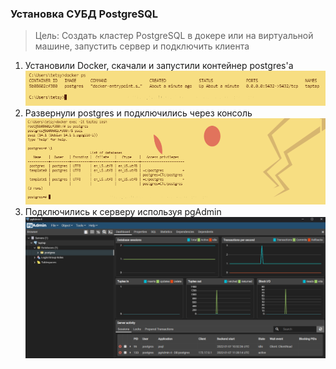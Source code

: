 ### Установка СУБД PostgreSQL
>Цель: Создать кластер PostgreSQL в докере или на виртуальной машине, запустить сервер и подключить клиента

1. Установили Docker, скачали и запустили контейнер postgres'a
![image](src/image_1.png)
2. Развернули postgres и подключились через консоль
![image](src/image_2.png)
3. Подключились к серверу используя pgAdmin
![image](src/image_3.png)